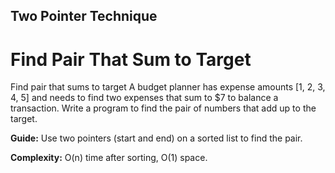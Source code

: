 ## Two Pointer Technique

# Find Pair That Sum to Target

Find pair that sums to target A budget planner has expense amounts [1, 2, 3, 4, 5] and needs to find two expenses that sum to $7 to balance a transaction. Write a program to find the pair of numbers that add up to the target. 

**Guide:** Use two pointers (start and end) on a sorted list to find the pair. 

**Complexity:** O(n) time after sorting, O(1) space.

